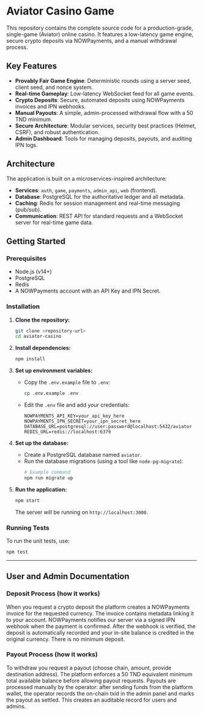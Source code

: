 # Aviator Casino Game

This repository contains the complete source code for a production-grade, single-game (Aviator) online casino. It features a low-latency game engine, secure crypto deposits via NOWPayments, and a manual withdrawal process.

## Key Features

- **Provably Fair Game Engine**: Deterministic rounds using a server seed, client seed, and nonce system.
- **Real-time Gameplay**: Low-latency WebSocket feed for all game events.
- **Crypto Deposits**: Secure, automated deposits using NOWPayments invoices and IPN webhooks.
- **Manual Payouts**: A simple, admin-processed withdrawal flow with a 50 TND minimum.
- **Secure Architecture**: Modular services, security best practices (Helmet, CSRF), and robust authentication.
- **Admin Dashboard**: Tools for managing deposits, payouts, and auditing IPN logs.

## Architecture

The application is built on a microservices-inspired architecture:

- **Services**: `auth`, `game`, `payments`, `admin_api`, `web` (frontend).
- **Database**: PostgreSQL for the authoritative ledger and all metadata.
- **Caching**: Redis for session management and real-time messaging (pub/sub).
- **Communication**: REST API for standard requests and a WebSocket server for real-time game data.

## Getting Started

### Prerequisites

- Node.js (v14+)
- PostgreSQL
- Redis
- A NOWPayments account with an API Key and IPN Secret.

### Installation

1.  **Clone the repository:**
    ```bash
    git clone <repository-url>
    cd aviator-casino
    ```

2.  **Install dependencies:**
    ```bash
    npm install
    ```

3.  **Set up environment variables:**
    - Copy the `.env.example` file to `.env`:
      ```bash
      cp .env.example .env
      ```
    - Edit the `.env` file and add your credentials:
      ```
      NOWPAYMENTS_API_KEY=your_api_key_here
      NOWPAYMENTS_IPN_SECRET=your_ipn_secret_here
      DATABASE_URL=postgresql://user:password@localhost:5432/aviator
      REDIS_URL=redis://localhost:6379
      ```

4.  **Set up the database:**
    - Create a PostgreSQL database named `aviator`.
    - Run the database migrations (using a tool like `node-pg-migrate`):
      ```bash
      # Example command
      npm run migrate up
      ```

5.  **Run the application:**
    ```bash
    npm start
    ```
    The server will be running on `http://localhost:3000`.

### Running Tests

To run the unit tests, use:
```bash
npm test
```

---

## User and Admin Documentation

### Deposit Process (how it works)

When you request a crypto deposit the platform creates a NOWPayments invoice for the requested currency. The invoice contains metadata linking it to your account. NOWPayments notifies our server via a signed IPN webhook when the payment is confirmed. After the webhook is verified, the deposit is automatically recorded and your in-site balance is credited in the original currency. There is no minimum deposit.

### Payout Process (how it works)

To withdraw you request a payout (choose chain, amount, provide destination address). The platform enforces a 50 TND equivalent minimum total available balance before allowing payout requests. Payouts are processed manually by the operator: after sending funds from the platform wallet, the operator records the on-chain txid in the admin panel and marks the payout as settled. This creates an auditable record for users and admins.
